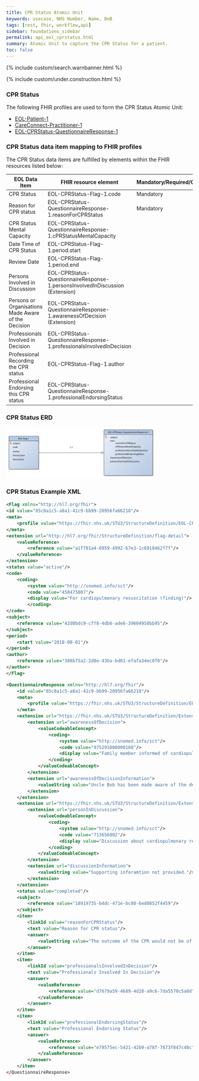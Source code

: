 ```yaml
---
title: CPR Status Atomic Unit
keywords: usecase, NHS Number, Name, DoB
tags: [rest, fhir, workflow,api]
sidebar: foundations_sidebar
permalink: api_eol_cprstatus.html
summary: Atomic Unit to capture the CPR Status for a patient.
toc: false
---
```

{% include custom/search.warnbanner.html %}

{% include custom/under.construction.html %}

### CPR Status ###


The following FHIR profiles are used to form the CPR Status Atomic Unit:

- [EOL-Patient-1](https://fhir.nhs.uk/STU3/StructureDefinition/EOL-Patient-1)
- [CareConnect-Practitioner-1](https://fhir.nhs.uk/STU3/StructureDefinition/CareConnect-Practitioner-1)
- [EOL-CPRStatus-QuestionnaireResponse-1](https://fhir.nhs.uk/STU3/StructureDefinition/EOL-CPRStatus-QuestionnaireResponse-1)

### CPR Status data item mapping to FHIR profiles ###

The CPR Status data items are fulfilled by elements within the FHIR resources listed below:

| EOL Data Item                       | FHIR resource element                                                   | Mandatory/Required/Optional |
|-------------------------------------|-------------------------------------------------------------------------|-----------------------------|
| CPR Status        		       | EOL-CPRStatus-Flag-1.code           | Mandatory                   |
| Reason for CPR status | EOL-CPRStatus-QuestionnaireResponse-1.reasonForCPRStatus | Mandatory |
| CPR Status Mental Capacity | EOL-CPRStatus-QuestionnaireResponse-1.cPRStatusMentalCapacity |
| Date Time of CPR Status | EOL-CPRStatus-Flag-1.period.start|
| Review Date | EOL-CPRStatus-Flag-1.period.end|
| Persons Involved in Discussion | EOL-CPRStatus-QuestionnaireResponse-1.personsInvolvedInDiscussion (Extension)|
| Persons or Organisations Made Aware of the Decision | EOL-CPRStatus-QuestionnaireResponse-1.awarenessOfDecision (Extension)|
| Professionals Involved in Decision | EOL-CPRStatus-QuestionnaireResponse-1.professionalsInvolvedInDecision|
| Professional Recording the CPR status | EOL-CPRStatus-Flag-1.author |
| Professional Endorsing this CPR status | EOL-CPRStatus-QuestionnaireResponse-1.professionalEndorsingStatus |

### CPR Status ERD ###

<img src="images/erd/cpr-erd.svg" style="width:80%;max-width: 80%;">

### CPR Status Example XML ###

```xml
<Flag xmlns="http://hl7.org/fhir">
<id value="85c8a1c5-a8a1-41c9-bb99-20956fa66218"/>
<meta>
	<profile value="https://fhir.nhs.uk/STU3/StructureDefinition/EOL-CPRStatus-Flag-1"/>
</meta>
<extension url="http://hl7.org/fhir/StructureDefinition/flag-detail">
	<valueReference>
		<reference value="a1f701a4-0959-4992-b7e3-1c6918462f7f"/>
	</valueReference>
</extension>
<status value="active"/>
<code>
	<coding>
		<system value="http://snomed.info/sct"/>
		<code value="450475007"/>
		<display value="For cardiopulmonary resuscitation (finding)"/>			
		</coding>
</code>
<subject>
	<reference value="42d0bdc9-cff8-4db6-ade6-39604950bb95"/>
</subject>
<period>
	<start value="2018-08-01"/>
</period>
<author>
	<reference value="388b75a2-2d8e-43ba-bd01-efafa34ec8f0"/>
</author>
</Flag>
```

```xml
<QuestionnaireResponse xmlns="http://hl7.org/fhir"/>
	<id value="85c8a1c5-a8a1-41c9-bb99-20956fa66218"/>
	<meta>
		<profile value="https://fhir.nhs.uk/STU3/StructureDefinition/EOL-CPRStatus-QuestionnaireResponse-1"/>
	</meta>
	<extension url="https://fhir.nhs.uk/STU3/StructureDefinition/Extension-EOL-AwarenessOfDecision-1">
		<extension url="awarenessOfDecision">
			<valueCodeableConcept>
				<coding>
					<system value="http://snomed.info/sct"/>
					<code value="975291000000108"/>
					<display value="Family member informed of cardiopulmonary resuscitation clinical decision (situation)"/>
				</coding>
			</valueCodeableConcept>
		</extension>
		<extension url="awarenessOfDecisionInformation">
			<valueString value="Uncle Bob has been made aware of the decision"/>
		</extension>
	</extension>
	<extension url="https://fhir.nhs.uk/STU3/StructureDefinition/Extension-EOL-PersonsInvolvedInDiscussion-1">
		<extension url="personInDiscussion">
			<valueCodeableConcept>
				<coding>
					<system value="http://snomed.info/sct"/>
					<code value="713656002"/>
					<display value="Discussion about cardiopulmonary resuscitation with family member (situation)"/>
				</coding>
			</valueCodeableConcept>
		</extension>
		<extension url="discussionInformation">
			<valueString value="Supporting inforamtion not provided."/>
		</extension>
	</extension>
	<status value="completed"/>
	<subject>
		<reference value="18919735-b4dc-471e-bc08-6ed0852f4459"/>
	</subject>
	<item>
		<linkId value="reasonForCPRStatus"/>
		<text value="Reason for CPR status"/>
		<answer>
			<valueString value="The outcome of the CPR would not be of overall benefit to the patient"/>
		</answer>
	</item>
	<item>
		<linkId value="professionalsInvolvedInDecision"/>
		<text value="Professionals Involved In Decision"/>
		<answer>
			<valueReference>
				<reference value="d7679a59-4689-4d28-a9c6-7da5570c5a8d"/>
			</valueReference>
		</answer>
	</item>
	<item>
		<linkId value="professionalEndorsingStatus"/>
		<text value="Professional Endorsing Status"/>
		<answer>
			<valueReference>
				<reference value="e79575ec-5421-42b9-a78f-7673f847c48c"/>
			</valueReference>
		</answer>
	</item>
</QuestionnaireResponse>
```


